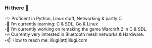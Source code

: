 ### Hi there 👋
-✨ Proficent in Python, Linux stuff, Networking & partly C  
-🌱 I’m currently learning: C & SDL, Go & Linux  
-🔭 I’m currently working on remaking the game Warcraft 2 in C & SDL.  
-🔥 Currently very intrested in Bluetooth mesh networks & Hardware.  
-📫 How to reach me: illugi(att)illugi.com  
<!--
**Illugi317/Illugi317** is a ✨ _special_ ✨ repository because its `README.md` (this file) appears on your GitHub profile.

Here are some ideas to get you started:

- 🔭 I’m currently working on ...
- 🌱 I’m currently learning ...
- 👯 I’m looking to collaborate on ...
- 🤔 I’m looking for help with ...
- 💬 Ask me about ...
- 📫 How to reach me: ...
- 😄 Pronouns: ...
- ⚡ Fun fact: ...
-->
